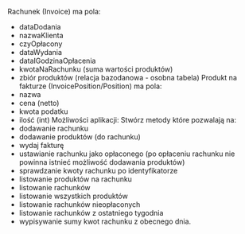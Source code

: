 Rachunek (Invoice) ma pola:
- dataDodania
- nazwaKlienta
- czyOpłacony
- dataWydania
- dataIGodzinaOpłacenia
- kwotaNaRachunku (suma wartości produktów)
- zbiór produktów (relacja bazodanowa - osobna tabela)
Produkt na fakturze (InvoicePosition/Position) ma pola:
- nazwa
- cena (netto)
- kwota podatku
- ilość (int)
Możliwości aplikacji:
Stwórz metody które pozwalają na:
- dodawanie rachunku 
- dodawanie produktów (do rachunku)
- wydaj fakturę
- ustawianie rachunku jako opłaconego (po opłaceniu rachunku nie powinna istnieć możliwość dodawania produktów)
- sprawdzanie kwoty rachunku po identyfikatorze
- listowanie produktów na rachunku
- listowanie rachunków
- listowanie wszystkich produktów
- listowanie rachunków nieopłaconych
- listowanie rachunków z ostatniego tygodnia
- wypisywanie sumy kwot rachunku z obecnego dnia.